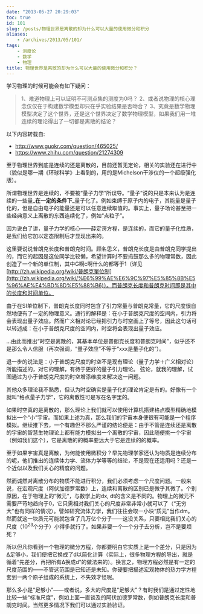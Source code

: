 ```yaml
---
date: "2013-05-27 20:29:03"
toc: true
id: 101
slug: /posts/物理世界是离散的却为什么可以大量的使用微分和积分
aliases:
    - /archives/2013/05/101/
tags:
    - 测度论
    - 数学
    - 物理
title: 物理世界是离散的却为什么可以大量的使用微分和积分？
---
```


学习物理的时候可能会有如下疑问：
> 1、难道物理上可以证明不可测点集的测度为0吗？ 
> 2、或者说物理的核心理念仅仅在于构建数学模型却只在乎实验结果是否吻合？ 
> 3、究竟是数学物理模型决定了这个世界，还是这个世界决定了数学物理模型，如果我们用一堆连续的理论得出了一切都是离散的结论？

以下内容转载自:

- http://www.guokr.com/question/465025/
- https://www.zhihu.com/question/21274309

至于物理世界到底是连续的还是离散的，目前还暂无定论，相关的实验还在进行中（貌似是哪一期《环球科学》上看到的，用的是Michelson干涉仪的一个超级强化版）。

所谓物理世界是连续的，不要被“量子力学”所误导。“量子”说的只是本来认为是连续的一些量_**在一定的条件下**_量子化了。例如束缚于原子内的电子，其能量是量子化的，但是自由电子的能量还是可以任意连续取值的。事实上，量子场论甚至把一些经典意义上离散的东西连续化了，例如“点粒子”。

因为说白了讲，量子力学的核心——薛定谔方程，是连续的，而它的量子化性质，是我们给它加以定态限制后才显现出来的。

这里要说说普朗克长度和普朗克时间。顾名思义，普朗克长度是由普朗克同学提出的，而它的起因是这位同学比较懒，希望计算时不要捣鼓那么多的物理常数，因此创造了一个新的单位制，其中G啊c啊什么的都等于1（详见[http://zh.wikipedia.org/wiki/普朗克單位制](http://zh.wikipedia.org/wiki/%E6%99%AE%E6%9C%97%E5%85%8B%E5%96%AE%E4%BD%8D%E5%88%B6)）。而普朗克长度和普朗克时间即是其中的长度和时间单位。

<!-- more -->

由于在SI单位制下，普朗克长度同时包含了引力常量与普朗克常量，它的尺度很自然地便有了一定的物理意义。通行的解释是：在小于普朗克尺度的空间内，引力将会表现出量子效应。然而广义相对论已经把引力与时空画上了等号，因此这句话可以转述成：在小于普朗克尺度的空间内，时空将会表现出量子效应。

…由此而推出“时空是离散的，其基本单位是普朗克长度和普朗克时间”，似乎还不是那么令人信服（再次强调，“量子效应”不等于“xxx是量子化的”）。

退一步的说法是：小于普朗克尺度的时空不是现有理论（量子力学＋广义相对论）所能描述的，对它的理解，有待于更好的量子引力理论。
弦论，就我的理解，试图通过为小于普朗克尺度的时空增添维度来解决这一问题。

其他众多理论我不熟悉，但认为时空确实是量子化的理论肯定是有的。好像有一个就叫“格点量子力学”，它的离散性可是写在名字里的。

如果时空真的是离散的，那么理论上我们就可以使用计算机搭建格点模型精确地模拟出一个“小”宇宙。而如果上述为真，那么我们的宇宙本身便很有可能是一个程序模拟。继续推下去，一个有趣但不那么严谨的结论便是：由于不管是连续还是离散的宇宙的智慧生物理论上都有能力模拟出一个离散的宇宙，因此随便挑一个宇宙（例如我们这个），它是离散的的概率要远大于它是连续的的概率。

至于如果宇宙真是离散，为何能使用微积分？早先物理学家还认为物质是连续分布的呢，他们推出的连续体力学、流体力学等等的结论，不是现在还适用吗？还是一个近似以及我们关心的精度的问题。

然而诚然对离散分布的物质不能进行积分，我们必须考虑一个尺度问题。一般来说，在宏观尺度（阿伏加德罗常数）上，连续和离散的区别已是微乎其微了。个别原因，在于物理上的“微元”，与数学上的dx, dt的含义是不同的。物理上的微元不需要严苛地趋向于0，它只需相对我们关心的尺度非常非常小就可以了（“无穷大”也有同样的情况）。譬如研究流体力学，我们往往会取一小块“质元”当作dm。然而就这一块质元可能就包含了几万亿个分子——这没关系，只要相比我们关心的尺度（$10^{23}$个分子）小得多就行了。如果非要一个一个分子去分析，岂不是要烦死？

所以但凡你看到一个物理的微分方程，你都要明白它实质上是一个差分，只是因为∆足够小，我们便把它换成了d以简化计算（实际上，很多物理方程的导出，就是循着“先差分，再把所有∆换成d”的做法来的）。换言之，物理方程必然是有一定的尺度范围的——不管这范围是已知还是未知。你硬要把描述宏观物体的热力学方程套到一两个原子组成的系统上，不失效才怪呢。

那么多小是“足够小”——或者说，多大的尺度是“足够大”？有时我们是通过定性地比较一些“标准尺度”，例如上面一直谈及的阿伏加德罗常数，例如普朗克长度和普朗克时间。当然更多情况下我们可以通过实验验证。